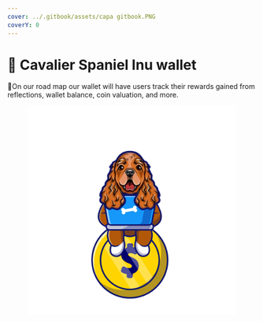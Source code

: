 ```yaml
---
cover: ../.gitbook/assets/capa gitbook.PNG
coverY: 0
---
```


# 🐶 Cavalier Spaniel Inu wallet

:clap:On our road map our wallet will have users track their rewards gained from reflections, wallet balance, coin valuation, and more.

<figure><img src="../.gitbook/assets/Untitled-2-Recovered copy.png" alt=""><figcaption></figcaption></figure>
